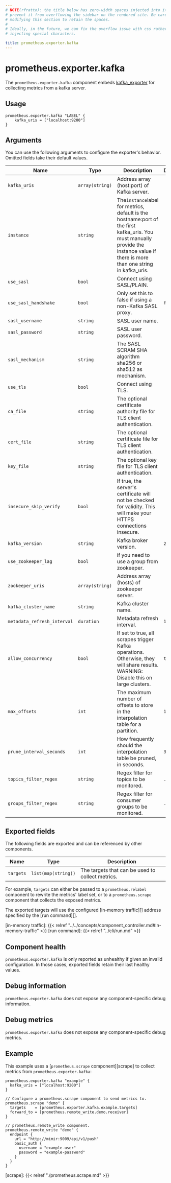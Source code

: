 ```yaml
---
# NOTE(rfratto): the title below has zero-width spaces injected into it to
# prevent it from overflowing the sidebar on the rendered site. Be careful when
# modifying this section to retain the spaces.
#
# Ideally, in the future, we can fix the overflow issue with css rather than
# injecting special characters.

title: prometheus.exporter.kafka
---
```


# prometheus.exporter.kafka
The `prometheus.exporter.kafka` component embeds
[kafka_exporter](https://github.com/davidmparrott/kafka_exporter) for collecting metrics from a kafka server.

## Usage

```river
prometheus.exporter.kafka "LABEL" {
    kafka_uris = ["localhost:9200"]
}
```

## Arguments
You can use the following arguments to configure the exporter's behavior.
Omitted fields take their default values.

| Name                        | Type            | Description                                                                                                                                                                        | Default | Required |
|-----------------------------|-----------------|------------------------------------------------------------------------------------------------------------------------------------------------------------------------------------|---------|----------|
| `kafka_uris`                | `array(string)` | Address array (host:port) of Kafka server.                                                                                                                                         |         | yes      |
| `instance`                  | `string`        | The`instance`label for metrics, default is the hostname:port of the first kafka_uris. You must manually provide the instance value if there is more than one string in kafka_uris. |         | no       |
| `use_sasl`                  | `bool`          | Connect using SASL/PLAIN.                                                                                                                                                          |         | no       |
| `use_sasl_handshake`        | `bool`          | Only set this to false if using a non-Kafka SASL proxy.                                                                                                                            | `false` | no       |
| `sasl_username`             | `string`        | SASL user name.                                                                                                                                                                    |         | no       |
| `sasl_password`             | `string`        | SASL user password.                                                                                                                                                                |         | no       |
| `sasl_mechanism`            | `string`        | The SASL SCRAM SHA algorithm sha256 or sha512 as mechanism.                                                                                                                        |         | no       |
| `use_tls`                   | `bool`          | Connect using TLS.                                                                                                                                                                 |         | no       |
| `ca_file`                   | `string`        | The optional certificate authority file for TLS client authentication.                                                                                                             |         | no       |
| `cert_file`                 | `string`        | The optional certificate file for TLS client authentication.                                                                                                                       |         | no       |
| `key_file`                  | `string`        | The optional key file for TLS client authentication.                                                                                                                               |         | no       |
| `insecure_skip_verify`      | `bool`          | If true, the server's certificate will not be checked for validity. This will make your HTTPS connections insecure.                                                                |         | no       |
| `kafka_version`             | `string`        | Kafka broker version.                                                                                                                                                              | `2.0.0` | no       |
| `use_zookeeper_lag`         | `bool`          | if you need to use a group from zookeeper.                                                                                                                                         |         | no       |
| `zookeeper_uris`            | `array(string)` | Address array (hosts) of zookeeper server.                                                                                                                                        |         | no       |
| `kafka_cluster_name`        | `string`        | Kafka cluster name.                                                                                                                                                                |         | no       |
| `metadata_refresh_interval` | `duration`      | Metadata refresh interval.                                                                                                                                                         | `1m`    | no       |
| `allow_concurrency`         | `bool`          | If set to true, all scrapes trigger Kafka operations. Otherwise, they will share results. WARNING: Disable this on large clusters.                                                 | `true`  | no       |
| `max_offsets`               | `int`           | The maximum number of offsets to store in the interpolation table for a partition.                                                                                                 | `1000`  | no       |
| `prune_interval_seconds`    | `int`           | How frequently should the interpolation table be pruned, in seconds.                                                                                                               | `30`    | no       |
| `topics_filter_regex`       | `string`        | Regex filter for topics to be monitored.                                                                                                                                           | `.*`    | no       |
| `groups_filter_regex`       | `string`        | Regex filter for consumer groups to be monitored.                                                                                                                                  | `.*`    | no       |

## Exported fields
The following fields are exported and can be referenced by other components.

| Name      | Type                | Description                                      |
|-----------|---------------------|--------------------------------------------------|
| `targets` | `list(map(string))` | The targets that can be used to collect metrics. |

For example, `targets` can either be passed to a `prometheus.relabel`
component to rewrite the metrics' label set, or to a `prometheus.scrape`
component that collects the exposed metrics.

The exported targets will use the configured [in-memory traffic][] address
specified by the [run command][].

[in-memory traffic]: {{< relref "../../concepts/component_controller.md#in-memory-traffic" >}}
[run command]: {{< relref "../cli/run.md" >}}

## Component health

`prometheus.exporter.kafka` is only reported as unhealthy if given
an invalid configuration. In those cases, exported fields retain their last
healthy values.

## Debug information

`prometheus.exporter.kafka` does not expose any component-specific
debug information.

## Debug metrics

`prometheus.exporter.kafka` does not expose any component-specific
debug metrics.

## Example

This example uses a [`prometheus.scrape` component][scrape] to collect metrics
from `prometheus.exporter.kafka`:

```river
prometheus.exporter.kafka "example" {
  kafka_uris = ["localhost:9200"]
}

// Configure a prometheus.scrape component to send metrics to.
prometheus.scrape "demo" {
  targets    = [prometheus.exporter.kafka.example.targets]
  forward_to = [prometheus.remote_write.demo.receiver]
}

// prometheus.remote_write component.
prometheus.remote_write "demo" {
  endpoint {
    url = "http://mimir:9009/api/v1/push"
    basic_auth {
      username = "example-user"
      password = "example-password"
    }
  }
}

```

[scrape]: {{< relref "./prometheus.scrape.md" >}}
